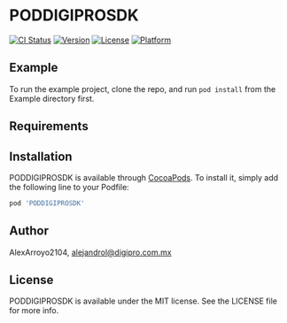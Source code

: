 # PODDIGIPROSDK

[![CI Status](https://img.shields.io/travis/AlexArroyo2104/PODDIGIPROSDK.svg?style=flat)](https://travis-ci.org/AlexArroyo2104/PODDIGIPROSDK)
[![Version](https://img.shields.io/cocoapods/v/PODDIGIPROSDK.svg?style=flat)](https://cocoapods.org/pods/PODDIGIPROSDK)
[![License](https://img.shields.io/cocoapods/l/PODDIGIPROSDK.svg?style=flat)](https://cocoapods.org/pods/PODDIGIPROSDK)
[![Platform](https://img.shields.io/cocoapods/p/PODDIGIPROSDK.svg?style=flat)](https://cocoapods.org/pods/PODDIGIPROSDK)

## Example

To run the example project, clone the repo, and run `pod install` from the Example directory first.

## Requirements

## Installation

PODDIGIPROSDK is available through [CocoaPods](https://cocoapods.org). To install
it, simply add the following line to your Podfile:

```ruby
pod 'PODDIGIPROSDK'
```

## Author

AlexArroyo2104, alejandrol@digipro.com.mx

## License

PODDIGIPROSDK is available under the MIT license. See the LICENSE file for more info.
